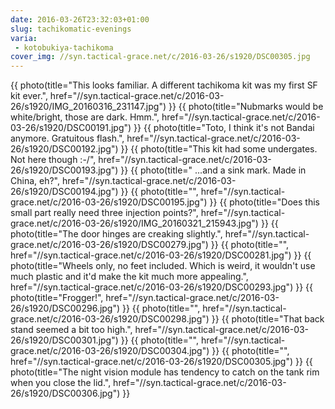 ```yaml
---
date: 2016-03-26T23:32:03+01:00
slug: tachikomatic-evenings
varia:
 - kotobukiya-tachikoma
cover_img: //syn.tactical-grace.net/c/2016-03-26/s1920/DSC00305.jpg
---
```

{{ photo(title="This looks familiar. A different tachikoma kit was my first SF kit ever.", href="//syn.tactical-grace.net/c/2016-03-26/s1920/IMG_20160316_231147.jpg") }}
{{ photo(title="Nubmarks would be white/bright, those are dark. Hmm.", href="//syn.tactical-grace.net/c/2016-03-26/s1920/DSC00191.jpg") }}
{{ photo(title="Toto, I think it's not Bandai anymore. Gratuitous flash.", href="//syn.tactical-grace.net/c/2016-03-26/s1920/DSC00192.jpg") }}
{{ photo(title="This kit had some undergates. Not here though :-/", href="//syn.tactical-grace.net/c/2016-03-26/s1920/DSC00193.jpg") }}
{{ photo(title=" ...and a sink mark. Made in China, eh?", href="//syn.tactical-grace.net/c/2016-03-26/s1920/DSC00194.jpg") }}
{{ photo(title="", href="//syn.tactical-grace.net/c/2016-03-26/s1920/DSC00195.jpg") }}
{{ photo(title="Does this small part really need three injection points?", href="//syn.tactical-grace.net/c/2016-03-26/s1920/IMG_20160321_215943.jpg") }}
{{ photo(title="The door hinges are creaking slightly.", href="//syn.tactical-grace.net/c/2016-03-26/s1920/DSC00279.jpg") }}
{{ photo(title="", href="//syn.tactical-grace.net/c/2016-03-26/s1920/DSC00281.jpg") }}
{{ photo(title="Wheels only, no feet included. Which is weird, it wouldn't use much plastic and it'd make the kit much more appealing.", href="//syn.tactical-grace.net/c/2016-03-26/s1920/DSC00293.jpg") }}
{{ photo(title="Frogger!", href="//syn.tactical-grace.net/c/2016-03-26/s1920/DSC00296.jpg") }}
{{ photo(title="", href="//syn.tactical-grace.net/c/2016-03-26/s1920/DSC00298.jpg") }}
{{ photo(title="That back stand seemed a bit too high.", href="//syn.tactical-grace.net/c/2016-03-26/s1920/DSC00301.jpg") }}
{{ photo(title="", href="//syn.tactical-grace.net/c/2016-03-26/s1920/DSC00304.jpg") }}
{{ photo(title="", href="//syn.tactical-grace.net/c/2016-03-26/s1920/DSC00305.jpg") }}
{{ photo(title="The night vision module has tendency to catch on the tank rim when you close the lid.", href="//syn.tactical-grace.net/c/2016-03-26/s1920/DSC00306.jpg") }}
